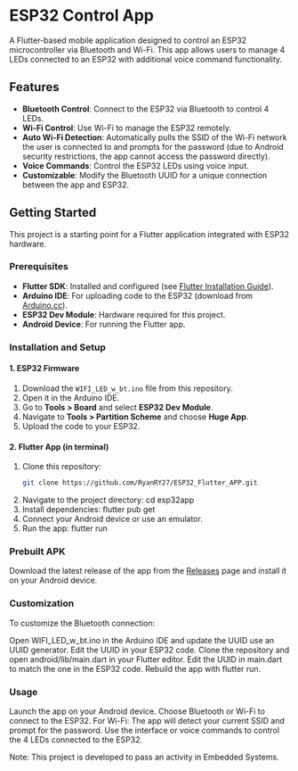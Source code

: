 # ESP32 Control App

A Flutter-based mobile application designed to control an ESP32 microcontroller via Bluetooth and Wi-Fi. This app allows users to manage 4 LEDs connected to an ESP32 with additional voice command functionality.

## Features

- **Bluetooth Control**: Connect to the ESP32 via Bluetooth to control 4 LEDs.
- **Wi-Fi Control**: Use Wi-Fi to manage the ESP32 remotely.
- **Auto Wi-Fi Detection**: Automatically pulls the SSID of the Wi-Fi network the user is connected to and prompts for the password (due to Android security restrictions, the app cannot access the password directly).
- **Voice Commands**: Control the ESP32 LEDs using voice input.
- **Customizable**: Modify the Bluetooth UUID for a unique connection between the app and ESP32.

## Getting Started

This project is a starting point for a Flutter application integrated with ESP32 hardware.

### Prerequisites

- **Flutter SDK**: Installed and configured (see [Flutter Installation Guide](https://flutter.dev/docs/get-started/install)).
- **Arduino IDE**: For uploading code to the ESP32 (download from [Arduino.cc](https://www.arduino.cc/en/software)).
- **ESP32 Dev Module**: Hardware required for this project.
- **Android Device**: For running the Flutter app.

### Installation and Setup

#### 1. ESP32 Firmware
1. Download the `WIFI_LED_w_bt.ino` file from this repository.
2. Open it in the Arduino IDE.
3. Go to **Tools > Board** and select **ESP32 Dev Module**.
4. Navigate to **Tools > Partition Scheme** and choose **Huge App**.
5. Upload the code to your ESP32.

#### 2. Flutter App (in terminal)
1. Clone this repository:
   ```bash
   git clone https://github.com/RyanRY27/ESP32_Flutter_APP.git 
2. Navigate to the project directory: 
  cd esp32app 
3. Install dependencies: 
  flutter pub get 
4. Connect your Android device or use an emulator. 
5. Run the app:
  flutter run

### Prebuilt APK 
Download the latest release of the app from the [Releases](https://github.com/RyanRY27/ESP32_Flutter_APP/releases/tag/v1.0.0) page and install it on your Android device. 

### Customization
To customize the Bluetooth connection:

Open WIFI_LED_w_bt.ino in the Arduino IDE and update the UUID use an UUID generator. 
Edit the UUID in your ESP32 code.
Clone the repository and open android/lib/main.dart in your Flutter editor.
Edit the UUID in main.dart to match the one in the ESP32 code.
Rebuild the app with flutter run. 

### Usage
Launch the app on your Android device.
Choose Bluetooth or Wi-Fi to connect to the ESP32.
For Wi-Fi: The app will detect your current SSID and prompt for the password.
Use the interface or voice commands to control the 4 LEDs connected to the ESP32. 

Note: This project is developed to pass an activity in Embedded Systems.

